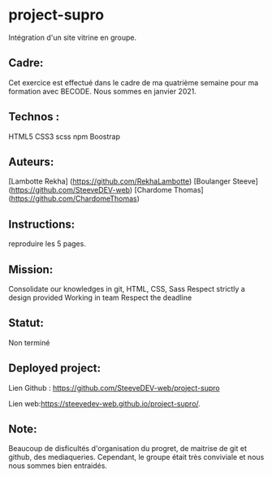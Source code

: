 # project-supro
Intégration d'un site vitrine en groupe.

## Cadre:
Cet exercice est effectué dans le cadre de ma quatrième semaine pour ma formation avec BECODE. Nous sommes en janvier 2021.

## Technos :
HTML5
CSS3
scss
npm
Boostrap

## Auteurs:
[Lambotte Rekha] (https://github.com/RekhaLambotte)
[Boulanger Steeve] (https://github.com/SteeveDEV-web)
[Chardome Thomas] (https://github.com/ChardomeThomas)

## Instructions:
reproduire les 5 pages.

## Mission:
Consolidate our knowledges in git, HTML, CSS, Sass
Respect strictly a design provided
Working in team
Respect the deadline

## Statut:
Non terminé

## Deployed project:
Lien Github : https://github.com/SteeveDEV-web/project-supro

Lien web:https://steevedev-web.github.io/project-supro/.

## Note:
Beaucoup de disficultés d'organisation du progret, de maitrise de git et github, des mediaqueries. 
Cependant, le groupe était très conviviale et nous nous sommes bien entraidés.
